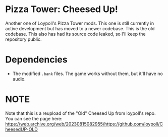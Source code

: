 # Pizza Tower: Cheesed Up!
Another one of Loypoll's Pizza Tower mods. This one is still currently in active development but has moved to a newer codebase. This is the old codebase. This also has had its source code leaked, so I'll keep the repository public.
# Dependencies
* The modified `.bank` files. The game works without them, but it'll have no audio.
# NOTE
Note that this is a reupload of the "Old" Cheesed Up from loypoll's repo.
You can see the page here: https://web.archive.org/web/20230815082955/https://github.com/loypoll/CheesedUP-OLD
